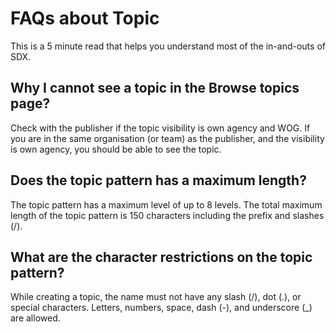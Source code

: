 # FAQs about Topic #

This is a 5 minute read that helps you understand most of the in-and-outs of SDX.

## Why I cannot see a topic in the **Browse topics** page? ##

Check with the publisher if the topic visibility is own agency and WOG. If you are in the same organisation (or team) as the publisher, and the visibility is own agency, you should be able to see the topic.

## Does the topic pattern has a maximum length? ##

The topic pattern has a maximum level of up to 8 levels. The total maximum length of the topic pattern is 150 characters including the prefix and slashes (/).

## What are the character restrictions on the topic pattern? ##

While creating a topic, the name must not have any slash (/), dot (.), or special characters. Letters, numbers, space, dash (-), and underscore (_) are allowed.
